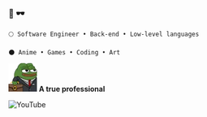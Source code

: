 ### 🌸 🕶️


```
🌕 Software Engineer • Back-end • Low-level languages

🌑 Anime • Games • Coding • Art

```

<img aling="center" src="https://github.com/awwliedacoder/awwliedacoder/blob/main/9605-pepe-business.png?raw=true"> 
<b>A true professional</b>

![YouTube](https://img.shields.io/badge/YouTube-%23FF0000.svg?style=for-the-badge&logo=YouTube&logoColor=white)
